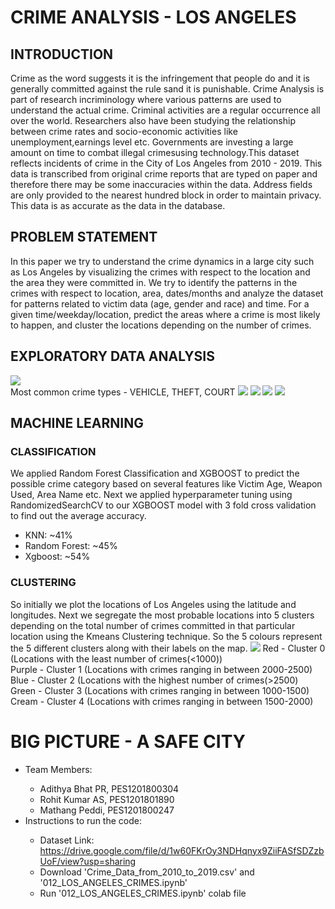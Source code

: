 # CRIME ANALYSIS - LOS ANGELES

## INTRODUCTION
Crime  as  the  word  suggests  it  is  the  infringement  that people  do  and  it  is  generally  committed  against  the  rule sand  it  is  punishable. Crime Analysis  is  part of research incriminology where various patterns are used to understand the actual crime. Criminal activities are a regular occurrence all over the world. Researchers also  have been studying the relationship between crime rates and socio-economic activities like unemployment,earnings level etc. Governments are investing a large amount on time to combat illegal crimesusing technology.This dataset reflects incidents of crime in the City of Los Angeles from 2010 - 2019. This data is transcribed from original crime reports that are typed on paper and therefore there may be some inaccuracies within the data. Address fields are only provided to the nearest hundred block in order to maintain privacy. This data is as accurate as the data in the database.

## PROBLEM STATEMENT
In this paper we try to understand the crime dynamics in a large city such as Los  Angeles by visualizing the crimes with respect to the location and the area they were committed in. We try to identify the patterns in the crimes with respect to location, area, dates/months and  analyze the dataset for patterns related to victim data (age,  gender and race) and time. For a given  time/weekday/location, predict the areas where a crime is most likely to happen, and cluster the locations depending on the number of crimes.

## EXPLORATORY DATA ANALYSIS
![](images/WORDCLOUD.png) <br>
Most common crime types - VEHICLE, THEFT, COURT
![](images/BARGRAPH.png)
![](images/CRIMES_WRT_TIME.png)
![](images/VICT_SEX.png)
![](images/LA_MAP.png)

## MACHINE LEARNING

### CLASSIFICATION
We applied Random Forest Classification  and  XGBOOST  to  predict  the  possible  crime category  based  on  several  features  like  Victim  Age,  Weapon Used, Area Name etc. Next we applied hyperparameter tuning using  RandomizedSearchCV  to  our  XGBOOST  model  with 3 fold cross validation to find out the average accuracy.
<ul>
  <li>KNN: ~41% </li>
  <li>Random Forest: ~45% </li>
  <li>Xgboost: ~54% </li>
</ul>

### CLUSTERING
So initially we plot the locations of Los Angeles using the latitude and longitudes. Next we segregate the  most  probable  locations  into  5  clusters  depending  on  the total number of crimes committed in that particular location using the Kmeans Clustering technique. So the 5 colours represent the 5 different clusters along with their labels on the map.
![](images/CLUSTERED_MAP.png)
Red - Cluster 0 (Locations with the least number of crimes(<1000)) <br>
Purple - Cluster 1 (Locations with crimes ranging in between 2000-2500) <br>
Blue - Cluster 2 (Locations with the highest number of crimes(>2500) <br>
Green - Cluster 3 (Locations with crimes ranging in between 1000-1500) <br>
Cream - Cluster 4 (Locations with crimes ranging in between 1500-2000) <br>

# BIG PICTURE - A SAFE CITY
<ul>
  <li>Team Members:</li>
  <ul style="list-style-type:circle">
         <li>Adithya Bhat PR, PES1201800304</li>
         <li>Rohit Kumar AS, PES1201801890</li>
         <li>Mathang Peddi, PES1201800247</li>
  </ul>
  <li>Instructions to run the code:</li>
  <ul style="list-style-type:circle">
         <li>Dataset Link: <a href="https://drive.google.com/file/d/1w60FKrOy3NDHqnyx9ZiiFASfSDZzbUoF/view?usp=sharing">https://drive.google.com/file/d/1w60FKrOy3NDHqnyx9ZiiFASfSDZzbUoF/view?usp=sharing</a>
         <li>Download 'Crime_Data_from_2010_to_2019.csv' and '012_LOS_ANGELES_CRIMES.ipynb'</li>
         <li>Run '012_LOS_ANGELES_CRIMES.ipynb' colab file</li>
  </ul>
</ul>
